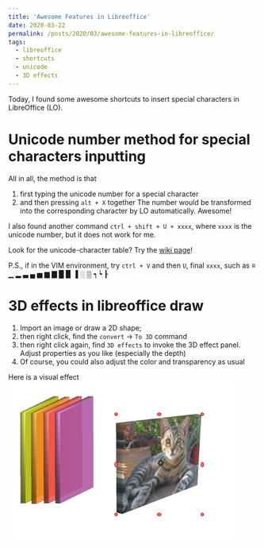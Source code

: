 ```yaml
---
title: 'Awesome Features in Libreoffice'
date: 2020-03-22
permalink: /posts/2020/03/awesome-features-in-libreoffice/
tags:
  - libreoffice
  - shortcuts
  - unicode
  - 3D effects
---
```

<!-- Description for link -->
Today, I found some awesome shortcuts to insert
special characters in LibreOffice (LO).

Unicode number method for special characters inputting
======
All in all, the method is that
1. first typing the unicode number for a special character
1. and then pressing `alt + X` together
The number would be transformed into the corresponding
character by LO automatically. Awesome!

I also found another command `ctrl + shift + U + xxxx`, where
`xxxx` is the unicode number, but it does not work for me.

Look for the unicode-character table? Try the
[wiki page](https://en.wikipedia.org/wiki/List_of_Unicode_characters)!

P.S., if in the VIM environment, try `ctrl + V` and then `U`, final `xxxx`,
such as ≡ ▁ ▂ ▃ ▄ ▅ ▆ ▇ █ ▉ ▐ ░ ▒ ┑┕ ┠


3D effects in libreoffice draw
======
1. Import an image or draw a 2D shape;
2. then right click, find the `convert` -> `To 3D` command
3. then right click again, find `3D effects` to invoke the 3D effect panel.
Adjust properties as you like (especially the depth)
4. Of course, you could also adjust the color and transparency as usual

Here is a visual effect ![draq_3d_demo](/images/libreofficedraw_3Deffect_demo.png)

